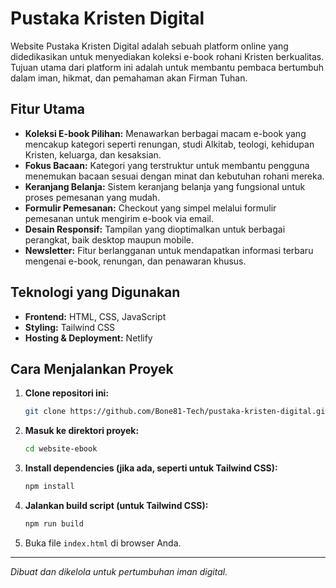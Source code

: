 # Pustaka Kristen Digital

Website Pustaka Kristen Digital adalah sebuah platform online yang didedikasikan untuk menyediakan koleksi e-book rohani Kristen berkualitas. Tujuan utama dari platform ini adalah untuk membantu pembaca bertumbuh dalam iman, hikmat, dan pemahaman akan Firman Tuhan.

## Fitur Utama

- **Koleksi E-book Pilihan:** Menawarkan berbagai macam e-book yang mencakup kategori seperti renungan, studi Alkitab, teologi, kehidupan Kristen, keluarga, dan kesaksian.
- **Fokus Bacaan:** Kategori yang terstruktur untuk membantu pengguna menemukan bacaan sesuai dengan minat dan kebutuhan rohani mereka.
- **Keranjang Belanja:** Sistem keranjang belanja yang fungsional untuk proses pemesanan yang mudah.
- **Formulir Pemesanan:** Checkout yang simpel melalui formulir pemesanan untuk mengirim e-book via email.
- **Desain Responsif:** Tampilan yang dioptimalkan untuk berbagai perangkat, baik desktop maupun mobile.
- **Newsletter:** Fitur berlangganan untuk mendapatkan informasi terbaru mengenai e-book, renungan, dan penawaran khusus.

## Teknologi yang Digunakan

- **Frontend:** HTML, CSS, JavaScript
- **Styling:** Tailwind CSS
- **Hosting & Deployment:** Netlify

## Cara Menjalankan Proyek

1.  **Clone repositori ini:**
    ```bash
    git clone https://github.com/Bone81-Tech/pustaka-kristen-digital.git
    ```
2.  **Masuk ke direktori proyek:**
    ```bash
    cd website-ebook
    ```
3.  **Install dependencies (jika ada, seperti untuk Tailwind CSS):**
    ```bash
    npm install
    ```
4.  **Jalankan build script (untuk Tailwind CSS):**
    ```bash
    npm run build
    ```
5.  Buka file `index.html` di browser Anda.

---

*Dibuat dan dikelola untuk pertumbuhan iman digital.*
